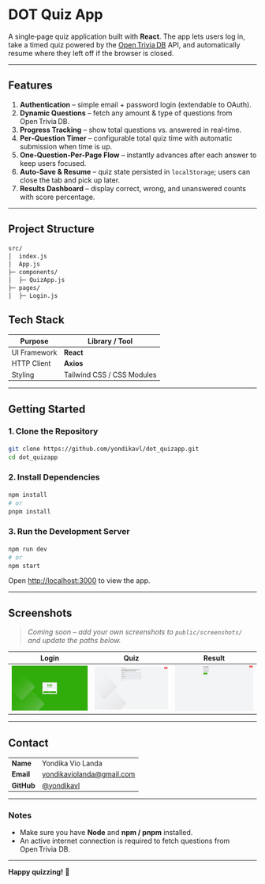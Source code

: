 # **DOT Quiz App**

A single‑page quiz application built with **React**. The app lets users log in, take a timed quiz powered by the [Open Trivia DB](https://opentdb.com/) API, and automatically resume where they left off if the browser is closed.

---

## **Features**

1. **Authentication** – simple email + password login (extendable to OAuth).
2. **Dynamic Questions** – fetch any amount & type of questions from Open Trivia DB.
3. **Progress Tracking** – show total questions vs. answered in real‑time.
4. **Per‑Question Timer** – configurable total quiz time with automatic submission when time is up.
5. **One‑Question‑Per‑Page Flow** – instantly advances after each answer to keep users focused.
6. **Auto‑Save & Resume** – quiz state persisted in `localStorage`; users can close the tab and pick up later.
7. **Results Dashboard** – display correct, wrong, and unanswered counts with score percentage.

---

## **Project Structure**

```text
src/
│  index.js
│  App.js
├─ components/
│  ├─ QuizApp.js
├─ pages/
│  ├─ Login.js
```

## **Tech Stack**

| Purpose      | Library / Tool             |
| ------------ | -------------------------- |
| UI Framework | **React**                  |
| HTTP Client  | **Axios**                  |
| Styling      | Tailwind CSS / CSS Modules |

---

## **Getting Started**

### 1. Clone the Repository

```bash
git clone https://github.com/yondikavl/dot_quizapp.git
cd dot_quizapp
```

### 2. Install Dependencies

```bash
npm install
# or
pnpm install
```

### 3. Run the Development Server

```bash
npm run dev
# or
npm start
```

Open [http://localhost:3000](http://localhost:3000) to view the app.

---

## **Screenshots**

> _Coming soon – add your own screenshots to `public/screenshots/` and update the paths below._

| Login                                      | Quiz                                     | Result                                       |
| ------------------------------------------ | ---------------------------------------- | -------------------------------------------- |
| ![Login](public/screenshots/loginpage.png) | ![Quiz](public/screenshots/quizpage.png) | ![Result](public/screenshots/resultpage.png) |

---

## **Contact**

|            |                                                               |
| ---------- | ------------------------------------------------------------- |
| **Name**   | Yondika Vio Landa                                             |
| **Email**  | [yondikaviolanda@gmail.com](mailto:yondikaviolanda@gmail.com) |
| **GitHub** | [@yondikavl](https://github.com/yondikavl)                    |

---

### **Notes**

- Make sure you have **Node** and **npm / pnpm** installed.
- An active internet connection is required to fetch questions from Open Trivia DB.

---

**Happy quizzing!** 🎉

